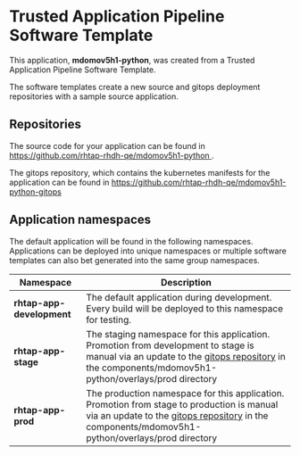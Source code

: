 # Trusted Application Pipeline Software Template

This application, **mdomov5h1-python**, was created from a Trusted Application Pipeline Software Template.

The software templates create a new source and gitops deployment repositories with a sample source application. 

## Repositories

The source code for your application can be found in [https://github.com/rhtap-rhdh-qe/mdomov5h1-python ](https://github.com/rhtap-rhdh-qe/mdomov5h1-python ).
 
The gitops repository, which contains the kubernetes manifests for the application can be found in 
[https://github.com/rhtap-rhdh-qe/mdomov5h1-python-gitops ](https://github.com/rhtap-rhdh-qe/mdomov5h1-python-gitops ) 

## Application namespaces 

The default application will be found in the following namespaces. Applications can be deployed into unique namespaces or multiple software templates can also bet generated into the same group namespaces.  

|  Namespace   |  Description   |  
| -------- | -------- |   
| **rhtap-app-development** | The default application during development. Every build will be deployed to this namespace for testing. | 
| **rhtap-app-stage** | The staging namespace for this application. Promotion from development to stage is manual via an update to the [gitops repository](https://github.com/rhtap-rhdh-qe/mdomov5h1-python-gitops ) in the components/mdomov5h1-python/overlays/prod directory |  
| **rhtap-app-prod** | The production namespace for this application. Promotion from stage to production is manual via an update to the [gitops repository](https://github.com/rhtap-rhdh-qe/mdomov5h1-python-gitops ) in the components/mdomov5h1-python/overlays/prod directory | 